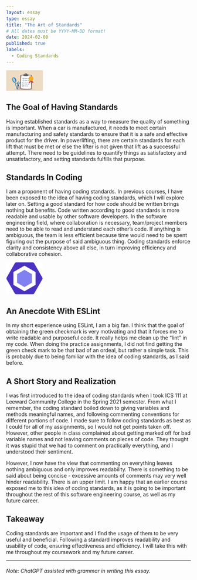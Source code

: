```yaml
---
layout: essay
type: essay
title: "The Art of Standards"
# All dates must be YYYY-MM-DD format!
date: 2024-02-08
published: true
labels:
  - Coding Standards
---
```


<div class="rounded float-start pe-4">
  <img 
    width="100px"
    src="../img/standards1.jpg" class="img-thumbnail" >
</div>

## The Goal of Having Standards
Having established standards as a way to measure the quality of something is important. When a car is manufactured, it needs to meet certain manufacturing and safety standards to ensure that it is a safe and effective product for the driver. In powerlifting, there are certain standards for each lift that must be met or else the lifter is not given that lift as a successful attempt. There need to be guidelines to quantify things as satisfactory and unsatisfactory, and setting standards fulfills that purpose.

## Standards In Coding
I am a proponent of having coding standards. In previous courses, I have been exposed to the idea of having coding standards, which I will explore later on. Setting a good standard for how code should be written brings nothing but benefits. Code written according to good standards is more readable and usable by other software developers. In the software engineering field, where collaboration is necessary, team/project members need to be able to read and understand each other’s code. If anything is ambiguous, the team is less efficient because time would need to be spent figuring out the purpose of said ambiguous thing. Coding standards enforce clarity and consistency above all else, in turn improving efficiency and collaborative cohesion.


<div class="rounded float-start pe-4">
  <img 
    width="100px"
    src="../img/eslint.png" class="img-thumbnail" >
</div>

## An Anecdote With ESLint
In my short experience using ESLint, I am a big fan. I think that the goal of obtaining the green checkmark is very motivating and that it forces me to write readable and purposeful code. It really helps me clean up the “lint” in my code. When doing the practice assignments, I did not find getting the green check mark to be that bad of an ordeal, but rather a simple task. This is probably due to being familiar with the idea of coding standards, as I said before.

## A Short Story and Realization
I was first introduced to the idea of coding standards when I took ICS 111 at Leeward Community College in the Spring 2021 semester. From what I remember, the coding standard boiled down to giving variables and methods meaningful names, and following commenting conventions for different portions of code. I made sure to follow coding standards as best as I could for all of my assignments, so I would not get points taken off. However, other people in class complained about getting marked off for bad variable names and not leaving comments on pieces of code. They thought it was stupid that we had to comment on practically everything, and I understood their sentiment.

However, I now have the view that commenting on everything leaves nothing ambiguous and only improves readability. There is something to be said about being concise - excessive amounts of comments may very well hinder readability. There is an upper limit. I am happy that an earlier course exposed me to this idea of coding standards, as it is going to be important throughout the rest of this software engineering course, as well as my future career.

## Takeaway
Coding standards are important and I find the usage of them to be very useful and beneficial. Following a standard improves readability and usability of code, ensuring effectiveness and efficiency. I will take this with me throughout my coursework and my future career.

<hr>

###### Note: ChatGPT assisted with grammar in writing this essay.
